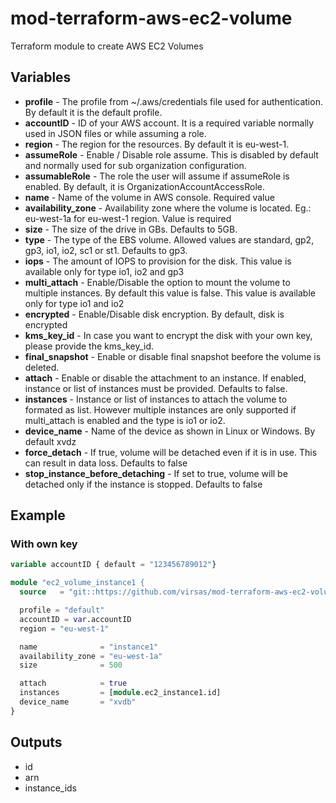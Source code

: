 # mod-terraform-aws-ec2-volume

Terraform module to create AWS EC2 Volumes

## Variables

- **profile** - The profile from ~/.aws/credentials file used for authentication. By default it is the default profile.
- **accountID** - ID of your AWS account. It is a required variable normally used in JSON files or while assuming a role.
- **region** - The region for the resources. By default it is eu-west-1.
- **assumeRole** - Enable / Disable role assume. This is disabled by default and normally used for sub organization configuration.
- **assumableRole** - The role the user will assume if assumeRole is enabled. By default, it is OrganizationAccountAccessRole.
- **name** - Name of the volume in AWS console. Required value
- **availability_zone** - Availability zone where the volume is located. Eg.: eu-west-1a for eu-west-1 region. Value is required
- **size** - The size of the drive in GBs. Defaults to 5GB.
- **type** - The type of the EBS volume. Allowed values are standard, gp2, gp3, io1, io2, sc1 or st1. Defaults to gp3.
- **iops** - The amount of IOPS to provision for the disk. This value is available only for type io1, io2 and gp3
- **multi_attach** - Enable/Disable the option to mount the volume to multiple instances. By default this value is false. This value is available only for type io1 and io2
- **encrypted** - Enable/Disable disk encryption. By default, disk is encrypted
- **kms_key_id** - In case you want to encrypt the disk with your own key, please provide the kms_key_id.
- **final_snapshot** - Enable or disable final snapshot beefore the volume is deleted.
- **attach** - Enable or disable the attachment to an instance. If enabled, instance or list of instances must be provided. Defaults to false.
- **instances** - Instance or list of instances to attach the volume to formated as list. However multiple instances are only supported if multi_attach is enabled and the type is io1 or io2.
- **device_name** - Name of the device as shown in Linux or Windows. By default xvdz
- **force_detach** - If true, volume will be detached even if it is in use. This can result in data loss. Defaults to false
- **stop_instance_before_detaching** - If set to true, volume will be detached only if the instance is stopped. Defaults to false

## Example

### With own key
``` terraform
variable accountID { default = "123456789012"}

module "ec2_volume_instance1 {
  source   = "git::https://github.com/virsas/mod-terraform-aws-ec2-volume.git?ref=v1.0.0"

  profile = "default"
  accountID = var.accountID
  region = "eu-west-1"

  name              = "instance1"
  availability_zone = "eu-west-1a"
  size              = 500

  attach            = true
  instances         = [module.ec2_instance1.id]
  device_name       = "xvdb"
}

```

## Outputs

- id
- arn
- instance_ids
